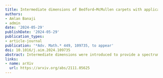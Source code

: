 ```yaml
---
title: Intermediate dimensions of Bedford–McMullen carpets with applications to Lipschitz equivalence
authors:
- Amlan Banaji
- admin
date: '2024-05-29'
publishDate: '2024-05-29'
publication_types:
- article-journal
publication: '*Adv. Math.* 449, 109735, to appear'
doi: 10.1016/j.aim.2024.109735
abstract: Intermediate dimensions were introduced to provide a spectrum of dimensions interpolating between Hausdorff and box-counting dimensions for fractals where these differ. In particular, Bedford-McMullen carpets are a natural case for investigation, but until now only very rough bounds for their intermediate dimensions have been found. In this paper, we determine a precise formula for the intermediate dimensions $\dim _{\, \theta } \Lambda $ of any Bedford--McMullen carpet~$\Lambda $	for the whole spectrum of~$\theta \in [0,1]$, in terms of a certain large	deviations rate function.
links:
- name: arXiv
  url: https://arxiv.org/abs/2111.05625
---
```

